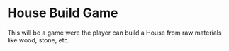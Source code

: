 # House Build Game

This will be a game were the player can build a House from raw materials like wood, stone, etc.

